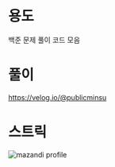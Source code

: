 # 용도
백준 문제 풀이 코드 모음
# 풀이
https://velog.io/@publicminsu
# 스트릭
![mazandi profile](http://mazandi.herokuapp.com/api?handle=publicminsu&theme=dark)
